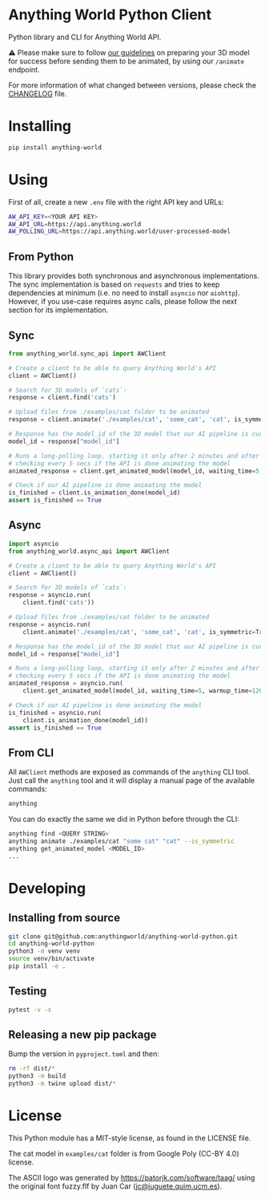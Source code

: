 # Anything World Python Client

Python library and CLI for Anything World API.

:warning: Please make sure to follow [our guidelines](https://anything-world.gitbook.io/anything-world/api/preparing-your-3d-model)
on preparing your 3D model for success before sending them to be animated,
by using our `/animate` endpoint.

For more information of what changed between versions, please check the
[CHANGELOG](./CHANGELOG.md) file.

# Installing

```bash
pip install anything-world
```

# Using

First of all, create a new `.env` file with the right API key and URLs:

```bash
AW_API_KEY=<YOUR API KEY>
AW_API_URL=https://api.anything.world
AW_POLLING_URL=https://api.anything.world/user-processed-model
```

## From Python

This library provides both synchronous and asynchronous implementations.
The sync implementation is based on `requests` and tries to keep dependencies
at minimum (i.e. no need to install `asyncio` nor `aiohttp`). However,
if you use-case requires async calls, please follow the next section for its
implementation.

## Sync

```python
from anything_world.sync_api import AWClient

# Create a client to be able to query Anything World's API
client = AWClient()

# Search for 3D models of `cats`:
response = client.find('cats')

# Upload files from ./examples/cat folder to be animated
response = client.animate('./examples/cat', 'some_cat', 'cat', is_symmetric=True)

# Response has the model_id of the 3D model that our AI pipeline is currently animating
model_id = response["model_id"]

# Runs a long-polling loop, starting it only after 2 minutes and after that,
# checking every 5 secs if the API is done animating the model
animated_response = client.get_animated_model(model_id, waiting_time=5, warmup_time=120)

# Check if our AI pipeline is done animating the model
is_finished = client.is_animation_done(model_id)
assert is_finished == True
```

## Async

```python
import asyncio
from anything_world.async_api import AWClient

# Create a client to be able to query Anything World's API
client = AWClient()

# Search for 3D models of `cats`:
response = asyncio.run(
    client.find('cats'))

# Upload files from ./examples/cat folder to be animated
response = asyncio.run(
    client.animate('./examples/cat', 'some_cat', 'cat', is_symmetric=True))

# Response has the model_id of the 3D model that our AI pipeline is currently animating
model_id = response["model_id"]

# Runs a long-polling loop, starting it only after 2 minutes and after that,
# checking every 5 secs if the API is done animating the model
animated_response = asyncio.run(
    client.get_animated_model(model_id, waiting_time=5, warmup_time=120))

# Check if our AI pipeline is done animating the model
is_finished = asyncio.run(
    client.is_animation_done(model_id))
assert is_finished == True
```

## From CLI

All `AWClient` methods are exposed as commands of the `anything` CLI tool.
Just call the `anything` tool and it will display a manual page of the
available commands:

```bash
anything
```

You can do exactly the same we did in Python before through the CLI:

```bash
anything find <QUERY STRING>
anything animate ./examples/cat "some cat" "cat" --is_symmetric
anything get_animated_model <MODEL_ID>
...
```

# Developing

## Installing from source

```bash
git clone git@github.com:anythingworld/anything-world-python.git
cd anything-world-python
python3 -m venv venv
source venv/bin/activate
pip install -e .
```

## Testing

```bash
pytest -v -s
```

## Releasing a new pip package

Bump the version in `pyproject.toml` and then:

```bash
rm -rf dist/*
python3 -m build
python3 -m twine upload dist/*
```

# License

This Python module has a MIT-style license, as found in the LICENSE file.

The cat model in `examples/cat` folder is from Google Poly (CC-BY 4.0) license.

The ASCII logo was generated by https://patorjk.com/software/taag/ using the
original font fuzzy.flf by Juan Car (jc@juguete.quim.ucm.es).
